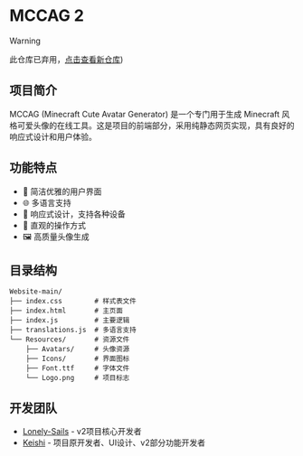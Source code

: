 # MCCAG 2

> [!WARNING]
> 此仓库已弃用，[点击查看新仓库](https://github.com/MCCAG/MCCAG-v2.5-Website))

## 项目简介

MCCAG (Minecraft Cute Avatar Generator) 是一个专门用于生成 Minecraft 风格可爱头像的在线工具。这是项目的前端部分，采用纯静态网页实现，具有良好的响应式设计和用户体验。

## 功能特点

- 🎨 简洁优雅的用户界面
- 🌐 多语言支持
- 📱 响应式设计，支持各种设备
- 🎯 直观的操作方式
- 🖼️ 高质量头像生成

## 目录结构

```
Website-main/
├── index.css        # 样式表文件
├── index.html       # 主页面
├── index.js         # 主要逻辑
├── translations.js  # 多语言支持
└── Resources/       # 资源文件
    ├── Avatars/     # 头像资源
    ├── Icons/       # 界面图标
    ├── Font.ttf     # 字体文件
    └── Logo.png     # 项目标志
```

## 开发团队

- [Lonely-Sails](https://github.com/Lonely-Sails) - v2项目核心开发者
- [Keishi](https://github.com/Natsusomekeishi) - 项目原开发者、UI设计、v2部分功能开发者
